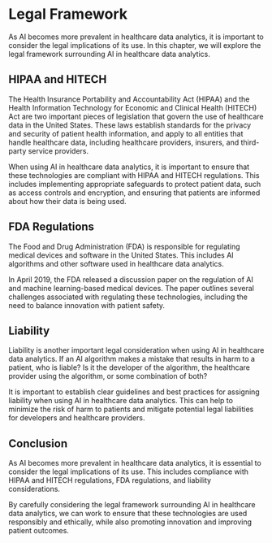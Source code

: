 Legal Framework
===============================================================================================

As AI becomes more prevalent in healthcare data analytics, it is important to consider the legal implications of its use. In this chapter, we will explore the legal framework surrounding AI in healthcare data analytics.

HIPAA and HITECH
----------------

The Health Insurance Portability and Accountability Act (HIPAA) and the Health Information Technology for Economic and Clinical Health (HITECH) Act are two important pieces of legislation that govern the use of healthcare data in the United States. These laws establish standards for the privacy and security of patient health information, and apply to all entities that handle healthcare data, including healthcare providers, insurers, and third-party service providers.

When using AI in healthcare data analytics, it is important to ensure that these technologies are compliant with HIPAA and HITECH regulations. This includes implementing appropriate safeguards to protect patient data, such as access controls and encryption, and ensuring that patients are informed about how their data is being used.

FDA Regulations
---------------

The Food and Drug Administration (FDA) is responsible for regulating medical devices and software in the United States. This includes AI algorithms and other software used in healthcare data analytics.

In April 2019, the FDA released a discussion paper on the regulation of AI and machine learning-based medical devices. The paper outlines several challenges associated with regulating these technologies, including the need to balance innovation with patient safety.

Liability
---------

Liability is another important legal consideration when using AI in healthcare data analytics. If an AI algorithm makes a mistake that results in harm to a patient, who is liable? Is it the developer of the algorithm, the healthcare provider using the algorithm, or some combination of both?

It is important to establish clear guidelines and best practices for assigning liability when using AI in healthcare data analytics. This can help to minimize the risk of harm to patients and mitigate potential legal liabilities for developers and healthcare providers.

Conclusion
----------

As AI becomes more prevalent in healthcare data analytics, it is essential to consider the legal implications of its use. This includes compliance with HIPAA and HITECH regulations, FDA regulations, and liability considerations.

By carefully considering the legal framework surrounding AI in healthcare data analytics, we can work to ensure that these technologies are used responsibly and ethically, while also promoting innovation and improving patient outcomes.
